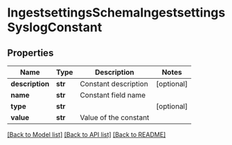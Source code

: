 # IngestsettingsSchemaIngestsettingsSyslogConstant

## Properties
Name | Type | Description | Notes
------------ | ------------- | ------------- | -------------
**description** | **str** | Constant description | [optional] 
**name** | **str** | Constant field name | 
**type** | **str** |  | [optional] 
**value** | **str** | Value of the constant | 

[[Back to Model list]](../README.md#documentation-for-models) [[Back to API list]](../README.md#documentation-for-api-endpoints) [[Back to README]](../README.md)


